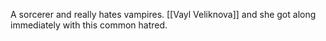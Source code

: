 A sorcerer and really hates vampires. [[Vayl Veliknova]] and she got along immediately with this common hatred.